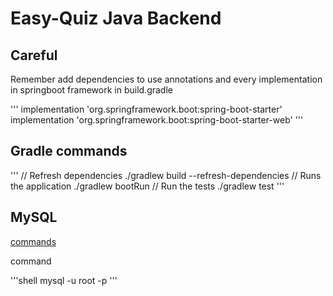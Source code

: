 
# Easy-Quiz Java Backend

## Careful

Remember add dependencies to use annotations and every implementation in springboot framework in build.gradle

'''
implementation 'org.springframework.boot:spring-boot-starter'
implementation 'org.springframework.boot:spring-boot-starter-web'
'''

## Gradle commands

'''
// Refresh dependencies
./gradlew build --refresh-dependencies
// Runs the application
./gradlew bootRun
// Run the tests
./gradlew test
'''

## MySQL

[commands](http://g2pc1.bu.edu/~qzpeng/manual/MySQL%20Commands.htm)

command

'''shell
mysql -u root -p
'''
